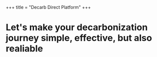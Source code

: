 +++
title = "Decarb Direct Platform"
+++

# Let's make your decarbonization journey simple, effective, but also realiable
